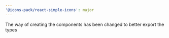 ```yaml
---
'@icons-pack/react-simple-icons': major
---
```


The way of creating the components has been changed to better export the types
